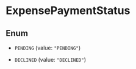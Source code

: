 

# ExpensePaymentStatus

## Enum


* `PENDING` (value: `"PENDING"`)

* `DECLINED` (value: `"DECLINED"`)



